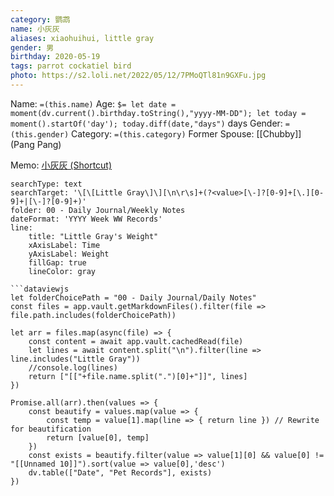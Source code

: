 ```yaml
---
category: 鹦鹉
name: 小灰灰
aliases: xiaohuihui, little gray
gender: 男
birthday: 2020-05-19
tags: parrot cockatiel bird
photo: https://s2.loli.net/2022/05/12/7PMoQTl81n9GXFu.jpg
---
```

Name: `=(this.name)`
Age: `$= let date = moment(dv.current().birthday.toString(),"yyyy-MM-DD"); let today = moment().startOf('day'); today.diff(date,"days")` days
Gender: `=(this.gender)`
Category: `=(this.category)`
Former Spouse: [[Chubby]] (Pang Pang)

Memo: [小灰灰 (Shortcut)](shortcuts://run-shortcut?name=NoteURL&input=1634282208)

```tracker
searchType: text
searchTarget: '\[\[Little Gray\]\][\n\r\s]+(?<value>[\-]?[0-9]+[\.][0-9]+|[\-]?[0-9]+)'
folder: 00 - Daily Journal/Weekly Notes
dateFormat: 'YYYY Week WW Records'
line:
    title: "Little Gray's Weight"
    xAxisLabel: Time
    yAxisLabel: Weight
    fillGap: true
    lineColor: gray

```dataviewjs
let folderChoicePath = "00 - Daily Journal/Daily Notes"
const files = app.vault.getMarkdownFiles().filter(file => file.path.includes(folderChoicePath))

let arr = files.map(async(file) => {
    const content = await app.vault.cachedRead(file)
    let lines = await content.split("\n").filter(line => line.includes("Little Gray"))
    //console.log(lines)
    return ["[["+file.name.split(".")[0]+"]]", lines]
})

Promise.all(arr).then(values => {
    const beautify = values.map(value => {
        const temp = value[1].map(line => { return line }) // Rewrite for beautification
        return [value[0], temp]
    })
    const exists = beautify.filter(value => value[1][0] && value[0] != "[[Unnamed 10]]").sort(value => value[0],'desc')
    dv.table(["Date", "Pet Records"], exists)
})
```
